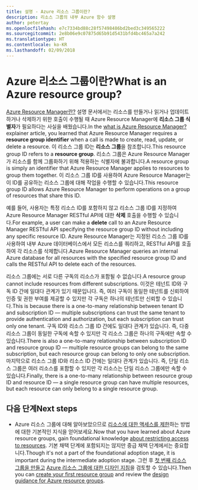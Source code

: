 ```yaml
---
title: 설명 - Azure 리소스 그룹이란?
description: 리소스 그룹의 내부 Azure 함수 설명
author: petertay
ms.openlocfilehash: e7c7334bd88c28f57498486bd2bed3c349565222
ms.sourcegitcommit: 2e8b06e9c07875d65b91d5431bfd4bc465a7a242
ms.translationtype: HT
ms.contentlocale: ko-KR
ms.lasthandoff: 02/09/2018
---
```

# <a name="what-is-an-azure-resource-group"></a><span data-ttu-id="c8336-103">Azure 리소스 그룹이란?</span><span class="sxs-lookup"><span data-stu-id="c8336-103">What is an Azure resource group?</span></span>

<span data-ttu-id="c8336-104">[Azure Resource Manager란?](resource-manager-explainer.md) 설명 문서에서는 리소스를 만들거나 읽거나 업데이트하거나 삭제하기 위한 호출이 수행될 때 Azure Resource Manager에 **리소스 그룹 식별자**가 필요하다는 사실을 배웠습니다.</span><span class="sxs-lookup"><span data-stu-id="c8336-104">In the [what is Azure Resource Manager?](resource-manager-explainer.md) explainer article, you learned that Azure Resource Manager requires a **resource group identifier** when a call is made to create, read, update, or delete a resource.</span></span> <span data-ttu-id="c8336-105">이 리소스 그룹 ID는 **리소스 그룹**을 참조합니다.</span><span class="sxs-lookup"><span data-stu-id="c8336-105">This resource group ID refers to a **resource group**.</span></span> <span data-ttu-id="c8336-106">리소스 그룹은 Azure Resource Manager가 리소스를 함께 그룹화하기 위해 적용하는 식별자에 불과합니다.</span><span class="sxs-lookup"><span data-stu-id="c8336-106">A resource group is simply an identifier that Azure Resource Manager applies to resources to group them together.</span></span> <span data-ttu-id="c8336-107">이 리소스 그룹 ID를 사용하여 Azure Resource Manager는 이 ID를 공유하는 리소스 그룹에 대해 작업을 수행할 수 있습니다.</span><span class="sxs-lookup"><span data-stu-id="c8336-107">This resource group ID allows Azure Resource Manager to perform operations on a group of resources that share this ID.</span></span>

<span data-ttu-id="c8336-108">예를 들어, 사용자는 특정 리소스 ID를 포함하지 않고 리소스 그룹 ID를 지정하여 Azure Resource Manager RESTful API에 대한 **삭제** 호출을 수행할 수 있습니다.</span><span class="sxs-lookup"><span data-stu-id="c8336-108">For example, a user can make a **delete** call to an Azure Resource Manager RESTful API specifying the resource group ID without including any specific resource ID.</span></span> <span data-ttu-id="c8336-109">Azure Resource Manager는 지정된 리소스 그룹 ID를 사용하여 내부 Azure 데이터베이스에서 모든 리소스를 쿼리하고, RESTful API를 호출하여 각 리소스를 삭제합니다.</span><span class="sxs-lookup"><span data-stu-id="c8336-109">Azure Resource Manager queries an internal Azure database for all resources with the specified resource group ID and calls the RESTful API to delete each of the resources.</span></span>

<span data-ttu-id="c8336-110">리소스 그룹에는 서로 다른 구독의 리소스가 포함될 수 없습니다.</span><span class="sxs-lookup"><span data-stu-id="c8336-110">A resource group cannot include resources from different subscriptions.</span></span> <span data-ttu-id="c8336-111">이것은 테넌트 ID와 구독 ID 간에 일대다 관계가 있기 때문입니다. 즉, 여러 구독이 동일한 테넌트를 신뢰하여 인증 및 권한 부여를 제공할 수 있지만 각 구독은 하나의 테넌트만 신뢰할 수 있습니다.</span><span class="sxs-lookup"><span data-stu-id="c8336-111">This is because there is a one-to-many relationship between tenant ID and subscription ID &mdash; multiple subscriptions can trust the same tenant to provide authentication and authorization, but each subscription can trust only one tenant.</span></span> <span data-ttu-id="c8336-112">구독 ID와 리소스 그룹 ID 간에도 일대다 관계가 있습니다. 즉, 다중 리소스 그룹이 동일한 구독에 속할 수 있지만 각 리소스 그룹은 하나의 구독에만 속할 수 있습니다.</span><span class="sxs-lookup"><span data-stu-id="c8336-112">There is also a one-to-many relationship between subscription ID and resource group ID &mdash; multiple resource groups can belong to the same subscription, but each resource group can belong to only one subscription.</span></span> <span data-ttu-id="c8336-113">마지막으로 리소스 그룹 ID와 리소스 ID 간에는 일대다 관계가 있습니다. 즉, 단일 리소스 그룹은 여러 리소스를 포함할 수 있지만 각 리소스는 단일 리소스 그룹에만 속할 수 있습니다.</span><span class="sxs-lookup"><span data-stu-id="c8336-113">Finally, there is a one-to-many relationship between resource group ID and resource ID &mdash; a single resource group can have multiple resources, but each resource can only belong to a single resource group.</span></span>

## <a name="next-steps"></a><span data-ttu-id="c8336-114">다음 단계</span><span class="sxs-lookup"><span data-stu-id="c8336-114">Next steps</span></span>

* <span data-ttu-id="c8336-115">Azure 리소스 그룹에 대해 알아보았으므로 [리소스에 대한 액세스를 제한](/azure/active-directory/active-directory-understanding-resource-access?toc=/azure/architecture/cloud-adoption-guide/toc.json)하는 방법에 대한 기본적인 지식을 얻어보세요.</span><span class="sxs-lookup"><span data-stu-id="c8336-115">Now that you have learned about Azure resource groups, gain foundational knowledge [about restricting access to resources](/azure/active-directory/active-directory-understanding-resource-access?toc=/azure/architecture/cloud-adoption-guide/toc.json).</span></span> <span data-ttu-id="c8336-116">기본 채택 단계에 포함되지는 않지만 중급 채택 단계에서는 중요합니다.</span><span class="sxs-lookup"><span data-stu-id="c8336-116">Though it's not a part of the foundational adoption stage, it is important during the intermediate adoption stage.</span></span> <span data-ttu-id="c8336-117">그런 후 [첫 번째 리소스 그룹을 만들고](/azure/azure-resource-manager/resource-group-portal?toc=/azure/architecture/cloud-adoption-guide/toc.json) [Azure 리소스 그룹에 대한 디자인 지침](resource-group.md)을 검토할 수 있습니다.</span><span class="sxs-lookup"><span data-stu-id="c8336-117">Then you can [create your first resource group](/azure/azure-resource-manager/resource-group-portal?toc=/azure/architecture/cloud-adoption-guide/toc.json) and review the [design guidance for Azure resource groups](resource-group.md).</span></span>
